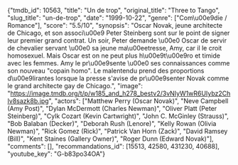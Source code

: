 {"tmdb_id": 10563, "title": "Un de trop", "original_title": "Three to Tango", "slug_title": "un-de-trop", "date": "1999-10-22", "genre": ["Com\u00e9die / Romance"], "score": "5.5/10", "synopsis": "Oscar Novak, jeune architecte de Chicago, et son associ\u00e9 Peter Steinberg sont sur le point de signer leur premier grand contrat. Un soir, Peter demande \u00e0 Oscar de servir de chevalier servant \u00e0 sa jeune ma\u00eetresse, Amy, car il le croit homosexuel. Mais Oscar est on ne peut plus h\u00e9t\u00e9ro et timide avec les femmes. Amy le pr\u00e9sente \u00e0 ses connaissances comme son nouveau \"copain homo\". Le malentendu prend des proportions d\u00e9lirantes lorsque la presse s'avise de pr\u00e9senter Novak comme le grand architecte gay de Chicago.", "image": "https://image.tmdb.org/t/p/w185_and_h278_bestv2/3vNIyW1wR6UIybz2ChIv8sazk8b.jpg", "actors": ["Matthew Perry (Oscar Novak)", "Neve Campbell (Amy Post)", "Dylan McDermott (Charles Newman)", "Oliver Platt (Peter Steinberg)", "Cylk Cozart (Kevin Cartwright)", "John C. McGinley (Strauss)", "Bob Balaban (Decker)", "Deborah Rush (Lenore)", "Kelly Rowan (Olivia Newman)", "Rick Gomez (Rick)", "Patrick Van Horn (Zack)", "David Ramsey (Bill)", "Kent Staines (Gallery Owner)", "Roger Dunn (Edward Novak)"], "comments": [], "recommandations_id": [15513, 42580, 431230, 40688], "youtube_key": "G-b83po34OA"}
